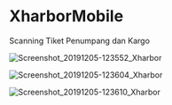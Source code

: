 # XharborMobile
Scanning Tiket Penumpang dan Kargo

![Screenshot_20191205-123552_Xharbor](https://user-images.githubusercontent.com/11803800/70207425-52657680-175d-11ea-8b56-013813e560f1.jpg)

![Screenshot_20191205-123604_Xharbor](https://user-images.githubusercontent.com/11803800/70207401-44aff100-175d-11ea-94e7-d4cd78aa9b06.jpg)

![Screenshot_20191205-123610_Xharbor](https://user-images.githubusercontent.com/11803800/70207444-5c877500-175d-11ea-9c44-8780e3a9c29c.jpg)
